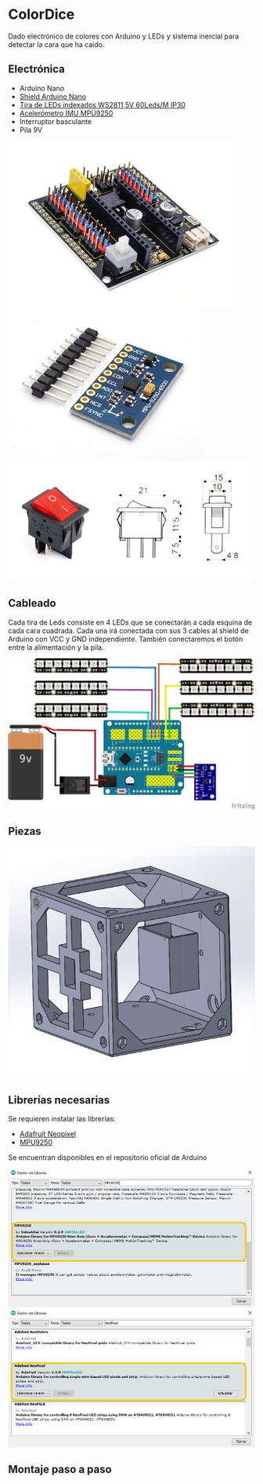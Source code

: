# ColorDice
Dado electrónico de colores con Arduino y LEDs y sistema inercial para detectar la cara que ha caido.

## Electrónica

- Arduino Nano
- [Shield Arduino Nano](https://es.aliexpress.com/item/33063354279.html?spm=a2g0s.9042311.0.0.3c4463c0q9bBWU)
- [Tira de LEDs indexados WS2811 5V 60Leds/M IP30 ](https://es.aliexpress.com/item/2000165819.html)
- [Acelerómetro IMU MPU9250](https://es.aliexpress.com/item/4000284459476.html)
- Interruptor basculante
- Pila 9V 

![NanoShield_b][NanoShield_b]
![MPU9250][MPU9250]
![Switch][Switch]


## Cableado

Cada tira de Leds consiste en 4 LEDs que se conectarán a cada esquina de cada cara cuadrada. Cada una irá conectada con sus 3 cables al shield de Arduino con VCC y GND independiente.
También conectaremos el botón entre la alimentación y la pila.

![Montaje Electrónico][MontajeNanoShieldWithMPU]

## Piezas

![Cubo_interno][cubo_interno]

## Librerías necesarias

Se requieren instalar las librerías:
- [Adafruit Neopixel](https://github.com/adafruit/Adafruit_NeoPixel)
- [MPU9250](https://github.com/hideakitai)

Se encuentran disponibles en el repositorio oficial de Arduino

![MPU9250_Library][MPU9250_Library]
![NeoPixel_Library][NeoPixel_Library]

## Montaje paso a paso


[cubo_interno]: /src/img/cubo_interno.jpg
[MontajeNanoShieldWithMPU]: /src/img/CuboEmocionesNanoShieldWithMPU_bb.png
[MPU9250]: /src/img/MPU9250.png
[NanoShield_b]: /src/img/NanoShield_b.png
[Switch]: /src/img/Switch.jpg
[MPU9250_Library]: /src/img/MPU9250_Library.png
[NeoPixel_Library]: /src/img/NeoPixel_Library.png